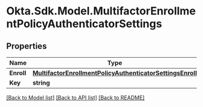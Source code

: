 # Okta.Sdk.Model.MultifactorEnrollmentPolicyAuthenticatorSettings

## Properties

Name | Type | Description | Notes
------------ | ------------- | ------------- | -------------
**Enroll** | [**MultifactorEnrollmentPolicyAuthenticatorSettingsEnroll**](MultifactorEnrollmentPolicyAuthenticatorSettingsEnroll.md) |  | [optional] 
**Key** | **string** |  | [optional] 

[[Back to Model list]](../README.md#documentation-for-models) [[Back to API list]](../README.md#documentation-for-api-endpoints) [[Back to README]](../README.md)

